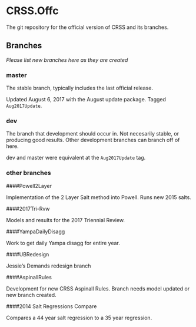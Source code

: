 # CRSS.Offc

The git repository for the official version of CRSS and its branches.

## Branches

*Please list new branches here as they are created*

### master 

The stable branch, typically includes the last official release.

Updated August 6, 2017 with the August update package. Tagged `Aug2017Update`.

### dev 

The branch that development should occur in. Not necesarily stable, or producing good results. Other development branches can branch off of here.

dev and master were equivalent at the `Aug2017Update` tag.

### other branches

####Powell2Layer 

Implementation of the 2 Layer Salt method into Powell. Runs new 2015 salts.

####2017Tri-Rvw 

Models and results for the 2017 Triennial Review.

####YampaDailyDisagg

Work to get daily Yampa disagg for entire year. 

####UBRedesign

Jessie’s Demands redesign branch

####AspinallRules 

Development for new CRSS Aspinall Rules. Branch needs model updated or new branch created.

####2014 Salt Regressions Compare

Compares a 44 year salt regression to a 35 year regression.  
